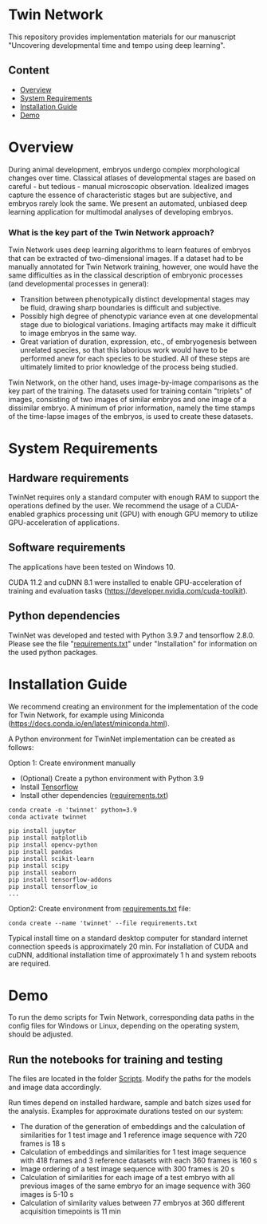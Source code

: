 # Twin Network
This repository provides implementation materials for our manuscript "Uncovering developmental time and tempo using deep learning".

## Content
- [Overview](https://github.com/mueller-lab/TwinNet#overview)
- [System Requirements](https://github.com/mueller-lab/TwinNet#system-requirements)
- [Installation Guide](https://github.com/mueller-lab/TwinNet#installation-guide)
- [Demo](https://github.com/mueller-lab/TwinNet#Demo)

# Overview
During animal development, embryos undergo complex morphological changes over time. Classical atlases of developmental stages are based on careful - but tedious - manual microscopic observation. Idealized images capture the essence of characteristic stages but are subjective, and embryos rarely look the same. We present an automated, unbiased deep learning application for multimodal analyses of developing embryos.

### What is the key part of the Twin Network approach?
Twin Network uses deep learning algorithms to learn features of embryos that can be extracted of two-dimensional images. If a dataset had to be manually annotated for Twin Network training, however, one would have the same difficulties as in the classical description of embryonic processes (and developmental processes in general): 
- Transition between phenotypically distinct developmental stages may be fluid, drawing sharp boundaries is difficult and subjective.
- Possibly high degree of phenotypic variance even at one developmental stage due to biological variations. Imaging artifacts may make it difficult to image embryos in the same way.
- Great variation of duration, expression, etc., of embryogenesis between unrelated species, so that this laborious work would have to be performed anew for each species to be studied.
All of these steps are ultimately limited to prior knowledge of the process being studied.

Twin Network, on the other hand, uses image-by-image comparisons as the key part of the training. The datasets used for training contain "triplets" of images, consisting of two images of similar embryos and one image of a dissimilar embryo. A minimum of prior information, namely the time stamps of the time-lapse images of the embryos, is used to create these datasets.

# System Requirements
## Hardware requirements
TwinNet requires only a standard computer with enough RAM to support the operations defined by the user. We recommend the usage of a CUDA-enabled graphics processing unit (GPU) with enough GPU memory to utilize GPU-acceleration of applications.

## Software requirements
The applications have been tested on Windows 10.

CUDA 11.2 and cuDNN 8.1 were installed to enable GPU-acceleration of training and evaluation tasks (https://developer.nvidia.com/cuda-toolkit).

## Python dependencies
TwinNet was developed and tested with Python 3.9.7 and tensorflow 2.8.0. Please see the file "[requirements.txt](https://github.com/mueller-lab/TwinNet/blob/main/installation/requirements.txt)" under "Installation" for information on the used python packages.

# Installation Guide
We recommend creating an environment for the implementation of the code for Twin Network, for example using Miniconda (https://docs.conda.io/en/latest/miniconda.html).

A Python environment for TwinNet implementation can be created as follows:

Option 1: Create environment manually
- (Optional) Create a python environment with Python 3.9
- Install [Tensorflow](https://www.tensorflow.org/install/)
- Install other dependencies ([requirements.txt](https://github.com/mueller-lab/TwinNet/blob/main/Installation/requirements.txt))

```
conda create -n 'twinnet' python=3.9 
conda activate twinnet

pip install jupyter
pip install matplotlib
pip install opencv-python
pip install pandas
pip install scikit-learn
pip install scipy
pip install seaborn
pip install tensorflow-addons
pip install tensorflow_io
...
```
Option2: Create environment from [requirements.txt](https://github.com/mueller-lab/TwinNet/blob/main/installation/requirements.txt) file:
```
conda create --name 'twinnet' --file requirements.txt
```

Typical install time on a standard desktop computer for standard internet connection speeds is approximately 20 min. For installation of CUDA and cuDNN, additional installation time of approximately 1 h and system reboots are required.

# Demo
To run the demo scripts for Twin Network, corresponding data paths in the config files for Windows or Linux, depending on the operating system, should be adjusted.

## Run the notebooks for training and testing
The files are located in the folder [Scripts](https://github.com/mueller-lab/TwinNet/tree/main/code/Scripts). 
Modify the paths for the models and image data accordingly.

Run times depend on installed hardware, sample and batch sizes used for the analysis. Examples for approximate durations tested on our system:
- The duration of the generation of embeddings and the calculation of similarities for 1 test image and 1 reference image sequence with 720 frames is 18 s
- Calculation of embeddings and similarities for 1 test image sequence with 418 frames and 3 reference datasets with each 360 frames is 160 s
- Image ordering of a test image sequence with 300 frames is 20 s
- Calculation of similarities for each image of a test embryo with all previous images of the same embryo for an image sequence with 360 images is 5-10 s
- Calculation of similarity values between 77 embryos at 360 different acquisition timepoints is 11 min

